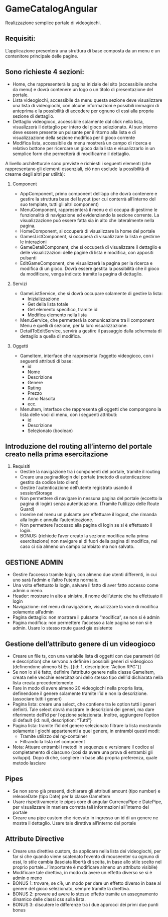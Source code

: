 # GameCatalogAngular

Realizzazione semplice portale di videogiochi.


## Requisiti:

L’applicazione presenterà una struttura di base composta da un menu e un contenitore principale delle pagine.

## Sono richieste 4 sezioni:

- Home, che rappresenterà la pagina iniziale del sito (accessibile anche da menu) e dovrà contenere un logo o un titolo di presentazione del portale.
- Lista videogiochi, accessibile da menu questa sezione deve visualizzare una lista di videogiochi, con alcune informazioni e possibili immagini di anteprima e la possibilità di accedere per ognuno di essi alla propria sezione di dettaglio.
- Dettaglio videogioco, accessibile solamente dal click nella lista, visualizzerà il dettaglio per intero del gioco selezionato. Al suo interno deve essere presente un pulsante per il ritorno alla lista e di visualizzazione della sezione modifica per il gioco corrente
- Modifica lista, accessibile da menu mostrerà un campo di ricerca e relativo bottone per ricercare un gioco dalla lista e visualizzarlo in un semplice form che permetterà di modificarne il dettaglio.

A livello architetturale sono previste e richiesti i seguenti elementi (che rappresentano gli elementi essenziali, ciò non esclude la possibilità di crearne degli altri per utilità):

1. Component
   - AppComponent, primo component dell’app che dovrà contenere e gestire la struttura base del layout (per cui conterrà all’interno del suo template, tutti gli altri component)
   - MenuComponent, rappresenterà il menu e di occupa di gestirne le funzionalità di navigazione ed evidenziando la sezione corrente. La visualizzazione può essere fatta sia in alto che lateralmente nella pagina.
   - HomeComponent, si occuperà di visualizzare la home del portale
   - GamesListComponent, si occuperà di visualizzare la lista e gestirne le interazioni
   - GameDetailComponent, che si occuperà di visualizzare il dettaglio e delle visualizzazioni delle pagine di lista e modifica, con appositi pulsanti 
   - EditGameComponent, che visualizzerà la pagina per la ricerca e modifica di un gioco. Dovrà essere gestita la possibilità che il gioco da modificare, venga indicato tramite la pagina di dettaglio.

2. Servizi
   - GameListService, che si dovrà occupare solamente di gestire la lista:
     - Inizializzazione
     - Get della lista totale
     - Get elemento specifico, tramite id
     - Modifica elemento nella lista
   - MenuService, che permetterà la comunicazione tra il component Menu e quelli di sezione, per la loro visualizzazione.
   - DetailToEditService, servirà a gestire il passaggio dalla schermata di dettaglio a quella di modifica.

3. Oggetti 
   - GameItem, interface che rappresenta l’oggetto videogioco, con i seguenti attributi di base:
     - id
     - Nome
     - Descrizione
     - Genere
     - Rating
     - Prezzo
     - Anno Nascita
     - ecc.
   -  MenuItem, interface che rappresenta gli oggetti che compongono la lista delle voci di menu, con i seguenti attributi:
      - id 
      - Descrizione
      - Selezionato (boolean)

## Introduzione del routing all’interno del portale creato nella prima esercitazione
1. Requisiti
   - Gestire la navigazione tra i componenti del portale, tramite il routing
   - Creare una paginadilogin del portale (metodo di autenticazione gestito da codice lato client)
   - Gestire l’autenticazione dell’utente registrato usando il sessionStorage
   - Non permettere di navigare in nessuna pagina del portale (eccetto la pagina di login) senza autenticazione. (Tramite l’utilizzo delle Route Guard)
   - Inserire nel menu un pulsante per effettuare il logout, che rimanda alla login e annulla l’autenticazione.
   - Non permettere l’accesso alla pagina di login se si è effettuato il login.
   - BONUS: (richiede l’aver creato la sezione modifica nella prima esercitazione) non navigare al di fuori della pagina di modifica, nel caso ci sia almeno un campo cambiato ma non salvato.
   

## GESTIONE ADMIN

  - Gestire l’accesso tramite login, con almeno due utenti differenti, in cui uno sarà l’admin e l’altro l’utente normale.
  - Una volta effettuato la login, salvare il fatto di aver fatto accesso come admin o meno.
  - Header: mostrare in alto a sinistra, il nome dell’utente che ha effettuato il login
  - Navigazione: nel menu di navigazione, visualizzare la voce di modifica solamente all’admin
  - Pagina dettaglio: non mostrare il pulsante “modifica”, se non si è admin
  - Pagina modifica: non permettere l’accesso a tale pagina se non si è admin. Usare lo stesso route guard già esistente

## Gestione dell’attributo genere di un videogioco

  - Creare un file ts, con una variabile lista di oggetti con due parametri (id e description) che servono a definire i possibili generi di videogioco (definendone almeno 5)  Es. [{id: 1, description: “Action RPG”}]
  - Se non lo si è fatto, definire l’attributo genere nella classe GameItem, creata nelle vecchie esercitazioni dello stesso tipo dell’id dichiarata nella lista creata precedentemente
  - Fare in modo di avere almeno 20 videogiochi nella propria lista, definendone il genere solamente tramite l’id e non la descrizione. (associare tutti i generi)
  - Pagina lista: creare una select, che contiene tra le option tutti i generi definiti. Tale select dovrà mostrare le descrizioni dei generi, ma dare riferimento dell’id per l’opzione selezionata. Inoltre, aggiungere l’option di default {id: null, description: “Tutti”}
  - Pagina lista: tramite l’id del genere selezionato filtrare la lista mostrando solamente i giochi appartenenti a quel genere, in entrambi questi modi:
    - Tramite utilizzo del ng-container
    - Filtrando la lista nel component
  - Nota: Attuare entrambi i metodi in sequenza e versionare il codice al completamento di ciascuno (così da avere una prova di entrambi gli sviluppi). Dopo di che, scegliere in base alla propria preferenza, quale metodo lasciare

## Pipes

  - Se non sono già presenti, dichiarare gli attributi amount (tipo number) e releaseDate (tipo Date) per la classe GameItem
  - Usare rispettivamente le pipes core di angular CurrencyPipe e DatePipe, per visualizzare in maniera corretta tali informazioni all’interno del portale
  - Creare una pipe custom che ricevuto in ingresso un id di un genere ne mostra il dettaglio. Usare tale direttiva all’interno del portale

## Attribute Directive

  - Creare una direttiva custom, da applicare nella lista dei videogiochi, per far sì che quando viene scatenato l’evento di mouseenter su ognuno di essi, lo stile cambia (lasciata libertà di scelta, in base allo stile scelto nel proprio portale…l’importante è modificare almeno un attributo visibile)
  - Modificare tale direttiva, in modo da avere un effetto diverso se si è admin o meno
  - BONUS 1: trovare, se c’è, un modo per dare un effetto diverso in base al genere del gioco selezionato, sempre tramite la direttiva.
  - BONUS 2: provare ad avere lo stesso effetto tramite un assegnamento dinamico delle classi css sulla lista.
  - BONUS 3: discutere le differenze tra i due approcci dei primi due punti bonus

  
   
